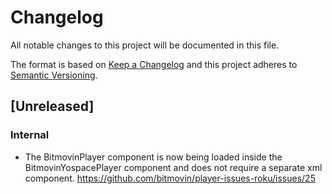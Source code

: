 # Changelog
All notable changes to this project will be documented in this file.

The format is based on [Keep a Changelog](http://keepachangelog.com/)
and this project adheres to [Semantic Versioning](http://semver.org/).

## [Unreleased]
### Internal
- The BitmovinPlayer component is now being loaded inside the BitmovinYospacePlayer component
  and does not require a separate xml component.
  https://github.com/bitmovin/player-issues-roku/issues/25

